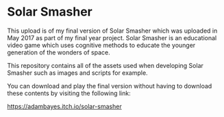 # Solar Smasher


This upload is of my final version of Solar Smasher which was uploaded in May 2017 as part of my final year project.
Solar Smasher is an educational video game which uses cognitive methods to educate the younger generation of the wonders of space.

This repository contains all of the assets used when developing Solar Smasher such as images and scripts for example.

You can download and play the final version without having to download these contents by visiting the following link:

https://adambayes.itch.io/solar-smasher


